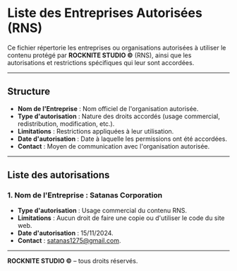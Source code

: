 # Liste des Entreprises Autorisées (RNS)

Ce fichier répertorie les entreprises ou organisations autorisées à utiliser le contenu protégé par **ROCKNITE STUDIO ©** (RNS), ainsi que les autorisations et restrictions spécifiques qui leur sont accordées.

---

## Structure

- **Nom de l'Entreprise** : Nom officiel de l'organisation autorisée.
- **Type d'autorisation** : Nature des droits accordés (usage commercial, redistribution, modification, etc.).
- **Limitations** : Restrictions appliquées à leur utilisation.
- **Date d'autorisation** : Date à laquelle les permissions ont été accordées.
- **Contact** : Moyen de communication avec l'organisation autorisée.

---

## Liste des autorisations

### 1. Nom de l'Entreprise : **Satanas Corporation**
- **Type d'autorisation** : Usage commercial du contenu RNS.
- **Limitations** : Aucun droit de faire une copie ou d'utiliser le code du site web.
- **Date d'autorisation** : 15/11/2024.
- **Contact** : satanas1275@gmail.com.

---

**ROCKNITE STUDIO ©** – tous droits réservés.
